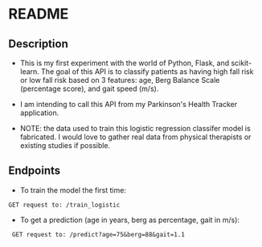 # README

## Description

* This is my first experiment with the world of Python, Flask, and scikit-learn. The goal of this API is to classify patients as having high fall risk or low fall risk based on 3 features: age, Berg Balance Scale (percentage score), and gait speed (m/s).

* I am intending to call this API from my Parkinson's Health Tracker application.

* NOTE: the data used to train this logistic regression classifer model is fabricated. I would love to gather real data from physical therapists or existing studies if possible.

## Endpoints

* To train the model the first time:

` GET request to: /train_logistic `

* To get a prediction (age in years, berg as percentage, gait in m/s):

` GET request to: /predict?age=75&berg=88&gait=1.1`
